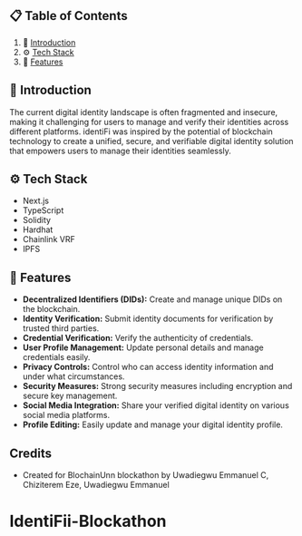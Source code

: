 

## 📋 <a name="table">Table of Contents</a>

1. 🤖 [Introduction](#introduction)
2. ⚙️ [Tech Stack](#tech-stack)
3. 🔋 [Features](#features)


## <a name="introduction">🤖 Introduction</a>

The current digital identity landscape is often fragmented and insecure, making it challenging for users to manage and verify their identities across different platforms. identiFi was inspired by the potential of blockchain technology to create a unified, secure, and verifiable digital identity solution that empowers users to manage their identities seamlessly.

## <a name="tech-stack">⚙️ Tech Stack</a>

- Next.js
- TypeScript
- Solidity
- Hardhat
- Chainlink VRF
- IPFS

## <a name="features">🔋 Features</a>

- **Decentralized Identifiers (DIDs):** Create and manage unique DIDs on the blockchain.
- **Identity Verification:** Submit identity documents for verification by trusted third parties.
- **Credential Verification:** Verify the authenticity of credentials.
- **User Profile Management:** Update personal details and manage credentials easily.
- **Privacy Controls:** Control who can access identity information and under what circumstances.
- **Security Measures:** Strong security measures including encryption and secure key management.
- **Social Media Integration:** Share your verified digital identity on various social media platforms.
- **Profile Editing:** Easily update and manage your digital identity profile.

## Credits
- Created for BlochainUnn blockathon by Uwadiegwu Emmanuel C, Chiziterem Eze, Uwadiegwu Emmanuel

# IdentiFii-Blockathon
